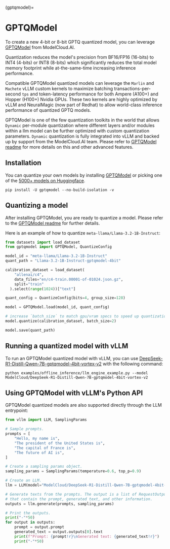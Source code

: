(gptqmodel)=

# GPTQModel

To create a new 4-bit or 8-bit GPTQ quantized model, you can leverage [GPTQModel](https://github.com/ModelCloud/GPTQModel) from ModelCloud.AI.

Quantization reduces the model's precision from BF16/FP16 (16-bits) to INT4 (4-bits) or INT8 (8-bits) which significantly reduces the
total model memory footprint while at-the-same-time increasing inference performance.

Compatible GPTQModel quantized models can leverage the `Marlin` and `Machete` vLLM custom kernels to maximize batching
transactions-per-second `tps` and token-latency performance for both Ampere (A100+) and Hopper (H100+) Nvidia GPUs.
These two kernels are highly optimized by vLLM and NeuralMagic (now part of Redhat) to allow world-class inference performance of quantized GPTQ
models.

GPTQModel is one of the few quantization toolkits in the world that allows `Dynamic` per-module quantization where different layers and/or modules within a llm model can be further optimized with custom quantization parameters. `Dynamic` quantization
is fully integrated into vLLM and backed up by support from the ModelCloud.AI team. Please refer to [GPTQModel readme](https://github.com/ModelCloud/GPTQModel?tab=readme-ov-file#dynamic-quantization-per-module-quantizeconfig-override)
for more details on this and other advanced features.

## Installation

You can quantize your own models by installing [GPTQModel](https://github.com/ModelCloud/GPTQModel) or picking one of the [5000+ models on Huggingface](https://huggingface.co/models?search=gptq).

```console
pip install -U gptqmodel --no-build-isolation -v
```

## Quantizing a model

After installing GPTQModel, you are ready to quantize a model. Please refer to the [GPTQModel readme](https://github.com/ModelCloud/GPTQModel/?tab=readme-ov-file#quantization) for further details.

Here is an example of how to quantize `meta-llama/Llama-3.2-1B-Instruct`:

```python
from datasets import load_dataset
from gptqmodel import GPTQModel, QuantizeConfig

model_id = "meta-llama/Llama-3.2-1B-Instruct"
quant_path = "Llama-3.2-1B-Instruct-gptqmodel-4bit"

calibration_dataset = load_dataset(
    "allenai/c4",
    data_files="en/c4-train.00001-of-01024.json.gz",
    split="train"
  ).select(range(1024))["text"]

quant_config = QuantizeConfig(bits=4, group_size=128)

model = GPTQModel.load(model_id, quant_config)

# increase `batch_size` to match gpu/vram specs to speed up quantization
model.quantize(calibration_dataset, batch_size=2)

model.save(quant_path)
```

## Running a quantized model with vLLM

To run an GPTQModel quantized model with vLLM, you can use [DeepSeek-R1-Distill-Qwen-7B-gptqmodel-4bit-vortex-v2](https://huggingface.co/ModelCloud/DeepSeek-R1-Distill-Qwen-7B-gptqmodel-4bit-vortex-v2) with the following command:

```console
python examples/offline_inference/llm_engine_example.py --model ModelCloud/DeepSeek-R1-Distill-Qwen-7B-gptqmodel-4bit-vortex-v2
```

## Using GPTQModel with vLLM's Python API

GPTQModel quantized models are also supported directly through the LLM entrypoint:

```python
from vllm import LLM, SamplingParams

# Sample prompts.
prompts = [
    "Hello, my name is",
    "The president of the United States is",
    "The capital of France is",
    "The future of AI is",
]

# Create a sampling params object.
sampling_params = SamplingParams(temperature=0.6, top_p=0.9)

# Create an LLM.
llm = LLM(model="ModelCloud/DeepSeek-R1-Distill-Qwen-7B-gptqmodel-4bit-vortex-v2")

# Generate texts from the prompts. The output is a list of RequestOutput objects
# that contain the prompt, generated text, and other information.
outputs = llm.generate(prompts, sampling_params)

# Print the outputs.
print("-"*50)
for output in outputs:
    prompt = output.prompt
    generated_text = output.outputs[0].text
    print(f"Prompt: {prompt!r}\nGenerated text: {generated_text!r}")
    print("-"*50)
```
